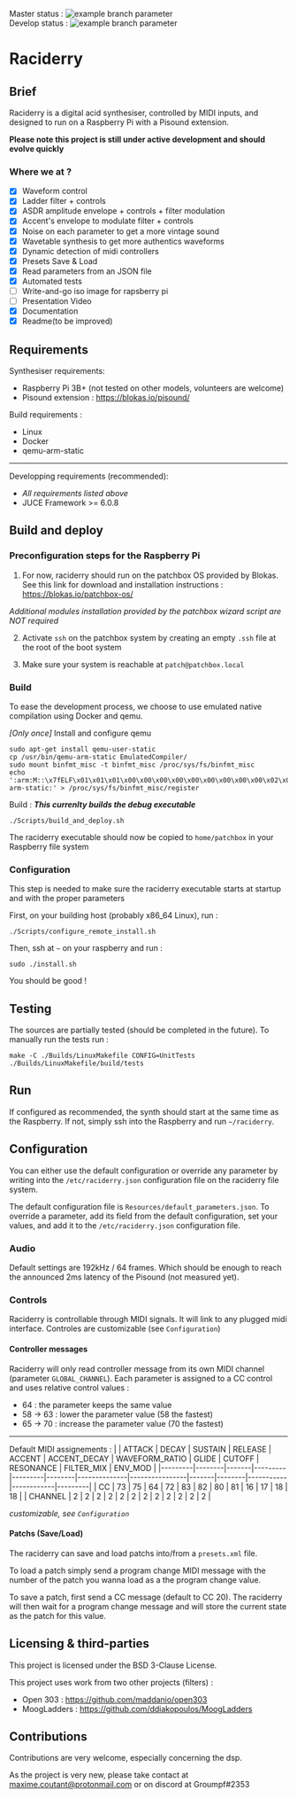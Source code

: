Master status : ![example branch parameter](https://github.com//maxmarsc/raciderry/actions/workflows/unittests.yml/badge.svg?branch=master)  
Develop status : ![example branch parameter](https://github.com//maxmarsc/raciderry/actions/workflows/unittests.yml/badge.svg?branch=develop)
# Raciderry

## Brief
Raciderry is a digital acid synthesiser, controlled by MIDI inputs, and designed
to run on a Raspberry Pi with a Pisound extension.

**Please note this project is still under active development and should evolve
quickly**

### Where we at ?
 - [x] Waveform control
 - [x] Ladder filter + controls
 - [x] ASDR amplitude envelope + controls + filter modulation
 - [x] Accent's envelope to modulate filter + controls
 - [x] Noise on each parameter to get a more vintage sound
 - [x] Wavetable synthesis to get more authentics waveforms
 - [x] Dynamic detection of midi controllers
 - [x] Presets Save & Load
 - [X] Read parameters from an JSON file
 - [x] Automated tests
 - [ ] Write-and-go iso image for rapsberry pi
 - [ ] Presentation Video
 - [x] Documentation
 - [x] Readme(to be improved)

## Requirements
Synthesiser requirements:
 - Raspberry Pi 3B+ (not tested on other models, volunteers are welcome)
 - Pisound extension : https://blokas.io/pisound/

Build requirements :
 - Linux
 - Docker
 - qemu-arm-static

---

Developping requirements (recommended):
 - *All requirements listed above*
 - JUCE Framework >= 6.0.8

## Build and deploy

### Preconfiguration steps for the Raspberry Pi
1. For now, raciderry should run on the patchbox OS provided by Blokas. See this 
link for download and installation instructions :  
https://blokas.io/patchbox-os/

*Additional modules installation provided by the patchbox wizard script are NOT
required*

2. Activate `ssh` on the patchbox system by creating an empty `.ssh` file at
the root of the boot system

3. Make sure your system is reachable at `patch@patchbox.local`


### Build
To ease the development process, we choose to use emulated native compilation
using Docker and qemu. 


*[Only once]* Install  and configure qemu
```shell
sudo apt-get install qemu-user-static
cp /usr/bin/qemu-arm-static EmulatedCompiler/
sudo mount binfmt_misc -t binfmt_misc /proc/sys/fs/binfmt_misc
echo ':arm:M::\x7fELF\x01\x01\x01\x00\x00\x00\x00\x00\x00\x00\x00\x00\x02\x00\x28\x00:\xff\xff\xff\xff\xff\xff\xff\x00\xff\xff\xff\xff\xff\xff\xff\xff\xfe\xff\xff\xff:/usr/bin/qemu-arm-static:' > /proc/sys/fs/binfmt_misc/register
```

Build : ***This currenlty builds the debug executable***
```shell
./Scripts/build_and_deploy.sh
```

The raciderry executable should now be copied to `home/patchbox` in your 
Raspberry file system


### Configuration
This step is needed to make sure the raciderry executable starts at startup and 
with the proper parameters

First, on your building host (probably x86_64 Linux), run :
```shell
./Scripts/configure_remote_install.sh
```

Then, ssh at `~` on your raspberry and run :
```shell
sudo ./install.sh
```

You should be good !

## Testing
The sources are partially tested (should be completed in the future). To manually
run the tests run :
```shell
make -C ./Builds/LinuxMakefile CONFIG=UnitTests
./Builds/LinuxMakefile/build/tests
```

## Run
If configured as recommended, the synth should start at the same time as the 
Raspberry. If not, simply ssh into the Raspberry and run `~/raciderry`.

## Configuration
You can either use the default configuration or override any parameter by writing 
into the `/etc/raciderry.json` configuration file on the raciderry file system.

The default configuration file is `Resources/default_parameters.json`. To override 
a parameter, add its field from the default configuration, set your values,
and add it to the `/etc/raciderry.json` configuration file.

### Audio
Default settings are 192kHz / 64 frames. Which should be enough to reach the
announced 2ms latency of the Pisound (not measured yet).

### Controls
Raciderry is controllable through MIDI signals. It will link to any plugged midi
interface. Controles are customizable (see `Configuration`)

#### Controller messages
Raciderry will only read controller message from its own MIDI channel (parameter
`GLOBAL_CHANNEL`). Each parameter is assigned to a CC control and uses relative
control values :
 - 64 : the parameter keeps the same value
 - 58 -> 63 : lower the parameter value (58 the fastest)
 - 65 -> 70 : increase the parameter value (70 the fastest)

---
Default MIDI assignements : 
|         | ATTACK | DECAY | SUSTAIN | RELEASE | ACCENT | ACCENT_DECAY | WAVEFORM_RATIO | GLIDE | CUTOFF | RESONANCE | FILTER_MIX | ENV_MOD |
|---------|--------|-------|---------|---------|--------|--------------|----------------|-------|--------|-----------|------------|---------|
| CC      | 73     | 75    | 64      | 72      | 83     | 82           | 80             | 81    | 16     | 17        | 18         | 18      |
| CHANNEL | 2      | 2     | 2       | 2       | 2      | 2            | 2              | 2     | 2      | 2         | 2          | 2       |

*customizable, see `Configuration`*

#### Patchs (Save/Load)
The raciderry can save and load patchs into/from a `presets.xml` file.

To load a patch simply send a program change MIDI message with the number of
the patch you wanna load as a the program change value.

To save a patch, first send a CC message (default to CC 20). The raciderry
will then wait for a program change message and will store the current state as
the patch for this value.

## Licensing & third-parties
This project is licensed under the BSD 3-Clause License.

This project uses work from two other projects (filters) : 
 - Open 303 : https://github.com/maddanio/open303
 - MoogLadders : https://github.com/ddiakopoulos/MoogLadders

## Contributions
Contributions are very welcome, especially concerning the dsp.


As the project is very new, please take contact at maxime.coutant@protonmail.com
or on discord at Groumpf#2353

